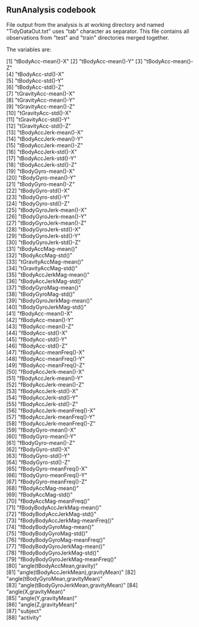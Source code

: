 ## RunAnalysis codebook
File output from the analysis is at working directory and named "TidyDataOut.txt" uses "tab" character as separator.
This file contains all observations from "test" and "train" directories merged together.

The variables are:

 [1] "tBodyAcc-mean()-X"
 [2] "tBodyAcc-mean()-Y"
 [3] "tBodyAcc-mean()-Z"                   
 [4] "tBodyAcc-std()-X"                     
 [5] "tBodyAcc-std()-Y"                     
 [6] "tBodyAcc-std()-Z"                    
 [7] "tGravityAcc-mean()-X"                 
 [8] "tGravityAcc-mean()-Y"                 
 [9] "tGravityAcc-mean()-Z"                
[10] "tGravityAcc-std()-X"                  
[11] "tGravityAcc-std()-Y"                  
[12] "tGravityAcc-std()-Z"                 
[13] "tBodyAccJerk-mean()-X"                
[14] "tBodyAccJerk-mean()-Y"                
[15] "tBodyAccJerk-mean()-Z"               
[16] "tBodyAccJerk-std()-X"                 
[17] "tBodyAccJerk-std()-Y"                 
[18] "tBodyAccJerk-std()-Z"                
[19] "tBodyGyro-mean()-X"                   
[20] "tBodyGyro-mean()-Y"                   
[21] "tBodyGyro-mean()-Z"                  
[22] "tBodyGyro-std()-X"                    
[23] "tBodyGyro-std()-Y"                    
[24] "tBodyGyro-std()-Z"                   
[25] "tBodyGyroJerk-mean()-X"               
[26] "tBodyGyroJerk-mean()-Y"               
[27] "tBodyGyroJerk-mean()-Z"              
[28] "tBodyGyroJerk-std()-X"                
[29] "tBodyGyroJerk-std()-Y"                
[30] "tBodyGyroJerk-std()-Z"               
[31] "tBodyAccMag-mean()"                   
[32] "tBodyAccMag-std()"                    
[33] "tGravityAccMag-mean()"               
[34] "tGravityAccMag-std()"                 
[35] "tBodyAccJerkMag-mean()"               
[36] "tBodyAccJerkMag-std()"               
[37] "tBodyGyroMag-mean()"                  
[38] "tBodyGyroMag-std()"                   
[39] "tBodyGyroJerkMag-mean()"             
[40] "tBodyGyroJerkMag-std()"               
[41] "fBodyAcc-mean()-X"                    
[42] "fBodyAcc-mean()-Y"                   
[43] "fBodyAcc-mean()-Z"                    
[44] "fBodyAcc-std()-X"                     
[45] "fBodyAcc-std()-Y"                    
[46] "fBodyAcc-std()-Z"                     
[47] "fBodyAcc-meanFreq()-X"                
[48] "fBodyAcc-meanFreq()-Y"               
[49] "fBodyAcc-meanFreq()-Z"                
[50] "fBodyAccJerk-mean()-X"                
[51] "fBodyAccJerk-mean()-Y"               
[52] "fBodyAccJerk-mean()-Z"                
[53] "fBodyAccJerk-std()-X"                 
[54] "fBodyAccJerk-std()-Y"                
[55] "fBodyAccJerk-std()-Z"                 
[56] "fBodyAccJerk-meanFreq()-X"            
[57] "fBodyAccJerk-meanFreq()-Y"           
[58] "fBodyAccJerk-meanFreq()-Z"            
[59] "fBodyGyro-mean()-X"                   
[60] "fBodyGyro-mean()-Y"                  
[61] "fBodyGyro-mean()-Z"                   
[62] "fBodyGyro-std()-X"                    
[63] "fBodyGyro-std()-Y"                   
[64] "fBodyGyro-std()-Z"                    
[65] "fBodyGyro-meanFreq()-X"               
[66] "fBodyGyro-meanFreq()-Y"              
[67] "fBodyGyro-meanFreq()-Z"               
[68] "fBodyAccMag-mean()"                   
[69] "fBodyAccMag-std()"                   
[70] "fBodyAccMag-meanFreq()"               
[71] "fBodyBodyAccJerkMag-mean()"           
[72] "fBodyBodyAccJerkMag-std()"           
[73] "fBodyBodyAccJerkMag-meanFreq()"       
[74] "fBodyBodyGyroMag-mean()"              
[75] "fBodyBodyGyroMag-std()"              
[76] "fBodyBodyGyroMag-meanFreq()"          
[77] "fBodyBodyGyroJerkMag-mean()"          
[78] "fBodyBodyGyroJerkMag-std()"          
[79] "fBodyBodyGyroJerkMag-meanFreq()"      
[80] "angle(tBodyAccMean,gravity)"          
[81] "angle(tBodyAccJerkMean),gravityMean)"
[82] "angle(tBodyGyroMean,gravityMean)"     
[83] "angle(tBodyGyroJerkMean,gravityMean)" 
[84] "angle(X,gravityMean)"                
[85] "angle(Y,gravityMean)"                 
[86] "angle(Z,gravityMean)"                 
[87] "subject"                             
[88] "activity"

